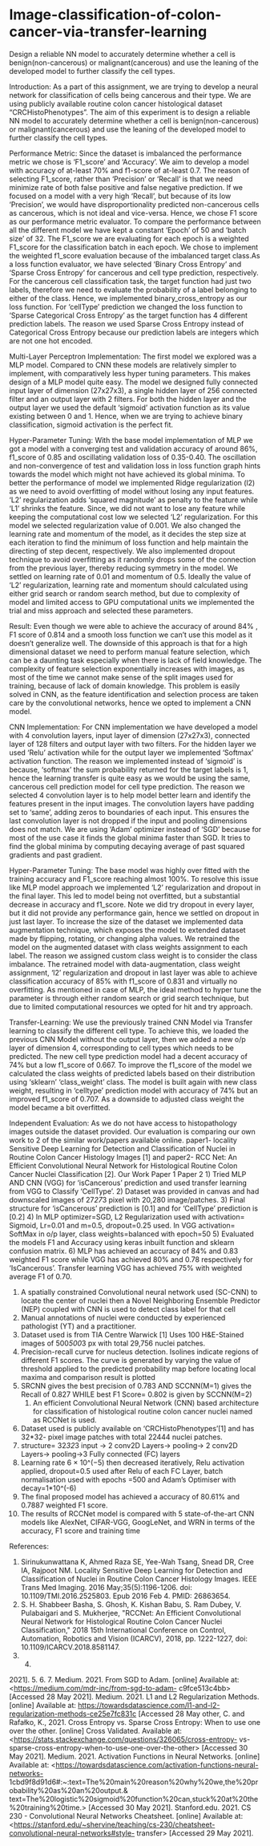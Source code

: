 # Image-classification-of-colon-cancer-via-transfer-learning
Design a reliable NN model to accurately determine whether a cell is benign(non-cancerous) or malignant(cancerous) and use the leaning of the developed model to further classify the cell types.


Introduction:
As a part of this assignment, we are trying to develop a neural network for classification of cells being cancerous and their type. We are using publicly available routine colon cancer histological dataset “CRCHistoPhenotypes”. The aim of this experiment is to design a reliable NN model to accurately determine whether a cell is benign(non-cancerous) or malignant(cancerous) and use the leaning of the developed model to further classify the cell types.

Performance Metric:
Since the dataset is imbalanced the performance metric we chose is ‘F1_score’ and ‘Accuracy’. We aim to develop a model with accuracy of at-least 70% and f1-score of at-least 0.7. The reason of selecting F1_score, rather than ‘Precision’ or ‘Recall’ is that we need minimize rate of both false positive and false negative prediction. If we focused on a model with a very high ‘Recall’, but because of its low ‘Precision’, we would have disproportionality predicted non-cancerous cells as cancerous, which is not ideal and vice-versa. Hence, we chose F1 score as our performance metric evaluator. To compare the performance between all the different model we have kept a constant ‘Epoch’ of 50 and ‘batch size’ of 32. The F1_score we are evaluating for each epoch is a weighted F1_score for the classification batch in each epoch. We chose to implement the weighted f1_score evaluation because of the imbalanced target class.As a loss function evaluator, we have selected ‘Binary Cross Entropy’ and ‘Sparse Cross Entropy’ for cancerous and cell type prediction, respectively. For the cancerous cell classification task, the target function had just two labels, therefore we need to evaluate the probability of a label belonging to either of the class. Hence, we implemented binary_cross_entropy as our loss function. For ‘cellType’ prediction we changed the loss function to ‘Sparse Categorical Cross Entropy’ as the target function has 4 different prediction labels. The reason we used Sparse Cross Entropy instead of Categorical Cross Entropy because our prediction labels are integers which are not one hot encoded.

Multi-Layer Perceptron Implementation:
The first model we explored was a MLP model. Compared to CNN these models are relatively simpler to implement, with comparatively less hyper tuning parameters. This makes design of a MLP model quite easy. The model we designed fully connected input layer of dimension (27x27x3), a single hidden layer of 256 connected filter and an output layer with 2 filters. For both the hidden layer and the output layer we used the default ‘sigmoid’ activation function as its value existing between 0 and 1. Hence, when we are trying to achieve binary classification, sigmoid activation is the perfect fit.

Hyper-Parameter Tuning:
With the base model implementation of MLP we got a model with a converging test and validation accuracy of around 86%, f1_score of 0.85 and oscillating validation loss of 0.35-0.40. The oscillation and non-convergence of test and validation loss in loss function graph hints towards the model which might not have achieved its global minima. To better the performance of model we implemented Ridge regularization (l2) as we need to avoid overfitting of model without losing any input features. ‘L2’ regularization adds ‘squared magnitude’ as penalty to the feature while ‘L1’ shrinks the feature. Since, we did not want to lose any feature while keeping the computational cost low we selected ‘L2’ regularization. For this model we selected regularization value of 0.001. We also changed the learning rate and momentum of the model, as it decides the step size at each iteration to find the minimum of loss function and help maintain the directing of step decent, respectively. We also implemented dropout technique to avoid overfitting as it randomly drops some of the connection from the previous layer, thereby reducing symmetry in the model. We settled on learning rate of 0.01 and momentum of 0.5. Ideally the value of ‘L2’ regularization, learning rate and momentum
should calculated using either grid search or random search method, but due to complexity of model and limited access to GPU computational units we implemented the trial and miss approach and selected these parameters.

Result:
Even though we were able to achieve the accuracy of around 84% , F1 score of 0.814 and a smooth loss function we can’t use this model as it doesn’t generalize well. The downside of this approach is that for a high dimensional dataset we need to perform manual feature selection, which can be a daunting task especially when there is lack of field knowledge. The complexity of feature selection exponentially increases with images, as most of the time we cannot make sense of the split images used for training, because of lack of domain knowledge. This problem is easily solved in CNN, as the feature identification and selection process are taken care by the convolutional networks, hence we opted to implement a CNN model.

CNN Implementation:
For CNN implementation we have developed a model with 4 convolution layers, input layer of dimension (27x27x3), connected layer of 128 filters and output layer with two filters. For the hidden layer we used ‘Relu’ activation while for the output layer we implemented ‘Softmax’ activation function. The reason we implemented instead of ‘sigmoid’ is because, ‘softmax’ the sum probability returned for the target labels is 1, hence the learning transfer is quite easy as we would be using the same, cancerous cell prediction model for cell type prediction. The reason we selected 4 convolution layer is to help model better learn and identify the features present in the input images. The convolution layers have padding set to ‘same’, adding zeros to boundaries of each input. This ensures the last convolution layer is not dropped if the input and pooling dimensions does not match.
We are using ‘Adam’ optimizer instead of ‘SGD’ because for most of the use case it finds the global minima faster than SGD. It tries to find the global minima by computing decaying average of past squared gradients and past gradient.

Hyper-Parameter Tuning:
The base model was highly over fitted with the training accuracy and F1_score reaching almost 100%. To resolve this issue like MLP model approach we implemented ‘L2’ regularization and dropout in the final layer. This led to model being not overfitted, but a substantial decrease in accuracy and f1_score. Note we did try dropout in every layer, but it did not provide any performance gain, hence we settled on dropout in just last layer.
To increase the size of the dataset we implemented data augmentation technique, which exposes the model to extended dataset made by flipping, rotating, or changing alpha values. We retrained the model on the augmented dataset with class weights assignment to each label. The reason we assigned custom class weight is to consider the class imbalance. The retrained model with data-augmentation, class weight assignment, ‘l2’ regularization and dropout in last layer was able to achieve classification accuracy of 85% with f1_score of 0.831 and virtually no overfitting. As mentioned in case of MLP, the ideal method to hyper tune the parameter is through either random search or grid search technique, but due to limited computational resources we opted for hit and try approach.

Transfer-Learning:
We use the previously trained CNN Model via Transfer learning to classify the different cell type. To achieve this, we loaded the previous CNN Model without the output layer, then we added a new o/p layer of dimension 4, corresponding to cell types which needs to be predicted. The new cell type prediction model had a decent accuracy of 74% but a low f1_score of 0.667. To improve the f1_score of the model we calculated the class weights of predicted labels based on their distribution using ‘sklearn’ ‘class_weight’ class. The model is built again with new class weight, resulting in ‘celltype’ prediction model with accuracy of 74% but an improved f1_score of 0.707. As a downside to adjusted class weight the model became a bit overfitted.

Independent Evaluation:
As we do not have access to histopathology images outside the dataset provided. Our evaluation is comparing our own work to 2 of the similar work/papers available online. paper1- locality Sensitive Deep Learning for Detection and Classification of Nuclei in Routine Colon Cancer Histology Images [1] and paper2- RCC Net: An Efficient Convolutional Neural Network for Histological Routine Colon Cancer Nuclei Classification [2].
Our Work Paper 1 Paper 2
      1) Tried MLP AND CNN (VGG) for ‘isCancerous’ prediction and used transfer learning from VGG to Classify ‘CellType’.
2) Dataset was provided in canvas and had downscaled images of 27*27*3 pixel with 20,280 image/patches.
3) Final structure for ‘isCancerous’ prediction is [0.1] and for ‘CellType’ prediction is [0.2]
4) In MLP optimizer=SGD, L2 Regularization used with activation= Sigmoid, Lr=0.01 and m=0.5, dropout=0.25 used. In VGG activation= SoftMax in o/p layer, class weights=balanced with epoch=50
5) Evaluated the models F1 and Accuracy using keras inbuilt function and sklearn confusion matrix.
6) MLP has achieved an accuracy of 84% and 0.83 weighted F1 score while VGG has achieved 80% and 0.78 respectively for ‘IsCancerous’. Transfer learning VGG has achieved 75% with weighted average F1 of 0.70.
   1) A spatially constrained Convolutional neural network used (SC-CNN) to locate the center of nuclei then a Novel Neighboring Ensemble Predictor (NEP) coupled with CNN is used to detect class label for that cell
2) Manual annotations of nuclei were conducted by experienced pathologist (YT) and a practitioner.
3) Dataset used is from TIA Centre Warwick [1] Uses 100 H&E-Stained images of 500*500*3 px with total 29,756 nuclei patches.
4) Precision-recall curve for nucleus detection. Isolines indicate regions of different F1 scores. The curve is generated by varying the value of threshold applied to the predicted probability map before locating local maxima and comparison result is plotted 
5) SRCNN gives the best precision of 0.783 AND SCCNN(M=1) gives the Recall of 0.827 WHILE best F1 Score= 0.802 is given by SCCNN(M=2)
   1) An efficient Convolutional Neural Network (CNN) based architecture for classification of histological routine colon cancer nuclei named as RCCNet is used.
2) Dataset used is publicly available on ‘CRCHistoPhenotypes’[1] and has 32*32- pixel image patches with total 22444 nuclei patches.
3) structure= 32*32*3 input -> 2 conv2D Layers-> pooling-> 2 conv2D Layers-> pooling->3 Fully connected (FC) layers 
4) Learning rate 6 × 10^(−5) then decreased iteratively, Relu activation applied, dropout=0.5 used after Relu of each FC Layer, batch normalisation used with epochs =500 and Adam’s Optimiser with decay=1*10^(-6)
5) The final proposed model has achieved a accuracy of 80.61% and 0.7887 weighted F1 score.
6) The results of RCCNet model is compared with 5 state-of-the-art CNN models like AlexNet, CIFAR-VGG, GoogLeNet, and WRN in terms of the accuracy, F1 score and training time 
 
References:

1. Sirinukunwattana K, Ahmed Raza SE, Yee-Wah Tsang, Snead DR, Cree IA, Rajpoot NM. Locality Sensitive Deep Learning for Detection and Classification of Nuclei in Routine Colon Cancer Histology Images. IEEE Trans Med Imaging. 2016 May;35(5):1196-1206. doi: 10.1109/TMI.2016.2525803. Epub 2016 Feb 4. PMID: 26863654.
2. S. H. Shabbeer Basha, S. Ghosh, K. Kishan Babu, S. Ram Dubey, V. Pulabaigari and S. Mukherjee, "RCCNet: An Efficient Convolutional Neural Network for Histological Routine Colon Cancer Nuclei Classification," 2018 15th International Conference on Control, Automation, Robotics and Vision (ICARCV), 2018, pp. 1222-1227, doi: 10.1109/ICARCV.2018.8581147.
3. 4.
2021]. 5.
6.
7.
Medium. 2021. From SGD to Adam. [online] Available at: <https://medium.com/mdr-inc/from-sgd-to-adam-
c9fce513c4bb> [Accessed 28 May 2021].
Medium. 2021. L1 and L2 Regularization Methods. [online] Available at:
<https://towardsdatascience.com/l1-and-l2-regularization-methods-ce25e7fc831c> [Accessed 28 May
other, C. and Rafałko, K., 2021. Cross Entropy vs. Sparse Cross Entropy: When to use one over the other.
[online] Cross Validated. Available at: <https://stats.stackexchange.com/questions/326065/cross-entropy-
vs-sparse-cross-entropy-when-to-use-one-over-the-other> [Accessed 30 May 2021].
Medium. 2021. Activation Functions in Neural Networks. [online] Available at:
<https://towardsdatascience.com/activation-functions-neural-networks-
1cbd9f8d91d6#:~:text=The%20main%20reason%20why%20we,the%20probability%20as%20an%20output.&
text=The%20logistic%20sigmoid%20function%20can,stuck%20at%20the%20training%20time.> [Accessed 30
May 2021].
Stanford.edu. 2021. CS 230 - Convolutional Neural Networks Cheatsheet. [online] Available at:
<https://stanford.edu/~shervine/teaching/cs-230/cheatsheet-convolutional-neural-networks#style-
transfer> [Accessed 29 May 2021].

